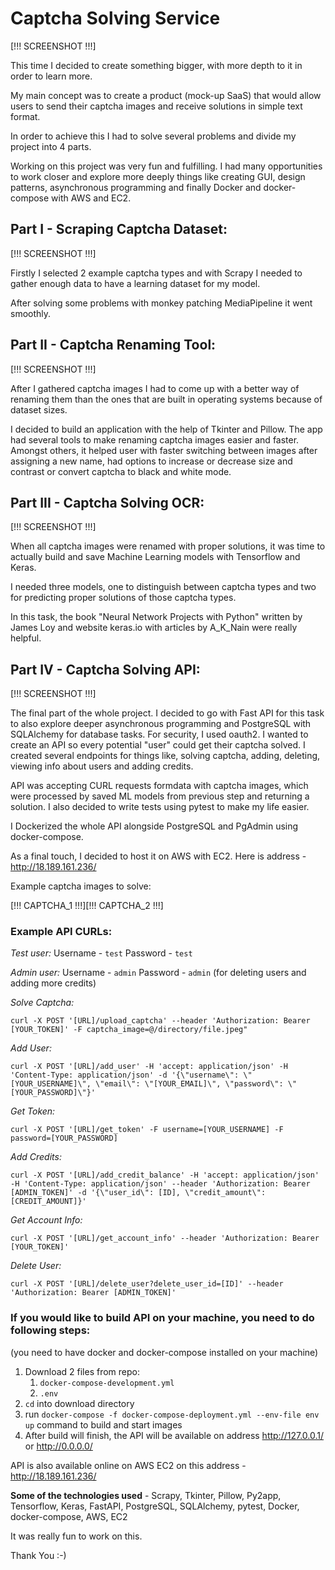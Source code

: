 # **Captcha Solving Service**

[!!! SCREENSHOT !!!]

This time I decided to create something bigger, with more depth to it in order to learn more. 

My main concept was to create a product (mock-up SaaS) that would allow users to send their captcha images and receive solutions in simple text format.

In order to achieve this I had to solve several problems and divide my project into 4 parts.

Working on this project was very fun and fulfilling. I had many opportunities to work closer and explore more deeply things like creating GUI, design patterns, asynchronous programming and finally Docker and docker-compose with AWS and EC2.

## **Part I - Scraping Captcha Dataset:**

[!!! SCREENSHOT !!!]

Firstly I selected 2 example captcha types and with Scrapy I needed to gather enough data to have a learning dataset for my model.

After solving some problems with monkey patching MediaPipeline it went smoothly.

## **Part II - Captcha Renaming Tool:**

[!!! SCREENSHOT !!!]

After I gathered captcha images I had to come up with a better way of renaming them than the ones that are built in operating systems because of dataset sizes.

I decided to build an application with the help of Tkinter and Pillow. The app had several tools to make renaming captcha images easier and faster. Amongst others, it helped user with faster switching between images after assigning a new name, had options to increase or decrease size and contrast or convert captcha to black and white mode.

## **Part III - Captcha Solving OCR:**

[!!! SCREENSHOT !!!]

When all captcha images were renamed with proper solutions, it was time to actually build and save Machine Learning models with Tensorflow and Keras.

I needed three models, one to distinguish between captcha types and two for predicting proper solutions of those captcha types.

In this task, the book "Neural Network Projects with Python" written by James Loy and website keras.io with articles by A_K_Nain were really helpful.

## **Part IV - Captcha Solving API:**

[!!! SCREENSHOT !!!]

The final part of the whole project. I decided to go with Fast API for this task to also explore deeper asynchronous programming and PostgreSQL with SQLAlchemy for database tasks. For security, I used oauth2. I wanted to create an API so every potential "user" could get their captcha solved. I created several endpoints for things like, solving captcha, adding, deleting, viewing info about users and adding credits.

API was accepting CURL requests formdata with captcha images, which were processed by saved ML models from previous step and returning a solution. I also decided to write tests using pytest to make my life easier.

I Dockerized the whole API alongside PostgreSQL and PgAdmin using docker-compose.

As a final touch, I decided to host it on AWS with EC2. Here is address - http://18.189.161.236/

Example captcha images to solve:

[!!! CAPTCHA_1 !!!][!!! CAPTCHA_2 !!!]

### **Example API CURLs:**

_Test user:_ Username - `test` Password - `test`

_Admin user:_ Username - `admin` Password - `admin` (for deleting users and adding more credits)

_Solve Captcha:_

`curl -X POST '[URL]/upload_captcha' --header 'Authorization: Bearer [YOUR_TOKEN]' -F captcha_image=@/directory/file.jpeg"`

_Add User:_

`curl -X POST '[URL]/add_user' -H 'accept: application/json' -H 'Content-Type: application/json' -d '{\"username\": \"[YOUR_USERNAME]\", \"email\": \"[YOUR_EMAIL]\", \"password\": \"[YOUR_PASSWORD]\"}'`

_Get Token:_

`curl -X POST '[URL]/get_token' -F username=[YOUR_USERNAME] -F password=[YOUR_PASSWORD]`

_Add Credits:_

`curl -X POST '[URL]/add_credit_balance' -H 'accept: application/json' -H 'Content-Type: application/json' --header 'Authorization: Bearer [ADMIN_TOKEN]' -d '{\"user_id\": [ID], \"credit_amount\": [CREDIT_AMOUNT]}'`

_Get Account Info:_

`curl -X POST '[URL]/get_account_info' --header 'Authorization: Bearer [YOUR_TOKEN]'`

_Delete User:_

`curl -X POST '[URL]/delete_user?delete_user_id=[ID]' --header 'Authorization: Bearer [ADMIN_TOKEN]'`

### **If you would like to build API on your machine, you need to do following steps:**

(you need to have docker and docker-compose installed on your machine)

1. Download 2 files from repo:
   1. `docker-compose-development.yml`
   2. `.env`
2. `cd` into download directory
3. run `docker-compose -f docker-compose-deployment.yml --env-file env up` command to build and start images
4. After build will finish, the API will be available on address http://127.0.0.1/ or http://0.0.0.0/

API is also available online on AWS EC2 on this address - http://18.189.161.236/

**Some of the technologies used** - Scrapy, Tkinter, Pillow, Py2app, Tensorflow, Keras, FastAPI, PostgreSQL, SQLAlchemy, pytest, Docker, docker-compose, AWS, EC2

It was really fun to work on this.

Thank You :-)